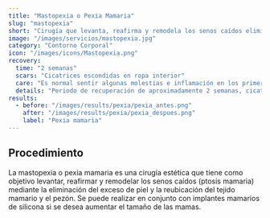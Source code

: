 ```yaml
---
title: "Mastopexia o Pexia Mamaria"
slug: "mastopexia"
short: "Cirugía que levanta, reafirma y remodela los senos caídos eliminando piel y reubicando el tejido mamario y el pezón."
image: "/images/servicios/mastopexia.jpg"
category: "Contorno Corporal"
icon: "/images/icons/Mastopexia.png"
recovery: 
  time: "2 semanas"
  scars: "Cicatrices escondidas en ropa interior"
  care: "Es normal sentir algunas molestias e inflamación en los primeros días después de la cirugía"
  details: "Periodo de recuperación de aproximadamente 2 semanas, cicatrices escondidas ropa interior. Las técnicas quirúrgicas varían según las necesidades de la paciente y el grado de caída del seno."
results:
  - before: "/images/results/pexia/pexia_antes.png"
    after: "/images/results/pexia/pexia_despues.png"
    label: "Pexia mamaria"
---
```



## Procedimiento
La mastopexia o pexia mamaria es una cirugía estética que tiene como objetivo levantar, reafirmar y remodelar los senos caídos (ptosis mamaria) mediante la eliminación del exceso de piel y la reubicación del tejido mamario y el pezón. Se puede realizar en conjunto con implantes mamarios de silicona si se desea aumentar el tamaño de las mamas.